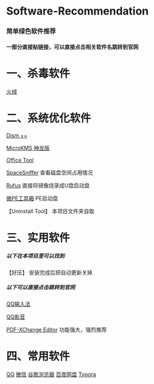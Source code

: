 # Software-Recommendation
### 简单绿色软件推荐
#### 一部分直接贴链接，可以直接点击相关软件名跳转到官网


# 一、杀毒软件

[火绒](https://www.huorong.cn/)


# 二、系统优化软件

[Dism ++](https://www.chuyu.me/)

[MicroKMS 神龙版](http://www.yishimei.cn/network/319.html)

[Office Tool](https://otp.landian.vip/)

[SpaceSniffer](https://spacesniffer.en.softonic.com/)   查看磁盘空间占用情况

[Rufus](https://rufus.en.softonic.com/)   直接将镜像烧录成U盘启动盘

[微PE工具箱](http://www.wepe.com.cn/)     PE启动盘

【Uninstall Tool】    本项目文件夹自取

# 三、实用软件

##### 以下在本项目里可以找到
【好压】    安装完成后把自动更新关掉

##### 以下可以直接点击跳转到官网
[QQ输入法](http://qq.pinyin.cn/)

[QQ影音](https://player.qq.com/)

[PDF-XChange Editor](https://www.tracker-software.com/product/pdf-xchange-editor)   功能强大，强烈推荐

# 四、常用软件
[QQ](https://im.qq.com/)
[微信](https://weixin.qq.com/)
[谷歌浏览器](https://www.google.cn/intl/zh-CN/chrome/)
[百度网盘](https://pan.baidu.com/download)
[Typora](https://typora.io/)
